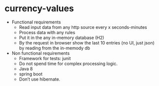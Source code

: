 # currency-values

* Functional requirements
  * Read input data from any http source every x seconds-minutes
  * Process data with any rules
  * Put it in the any in-memory database (H2)
  * By the request in browser show the last 10 entries (no UI, just json) by reading from the in-memody db
* Non functional requirements
  * Framework for tests: junit
  * Do not spend time for complex processing logic.
  * Java 8
  * spring boot
  * Don’t use hibernate.

